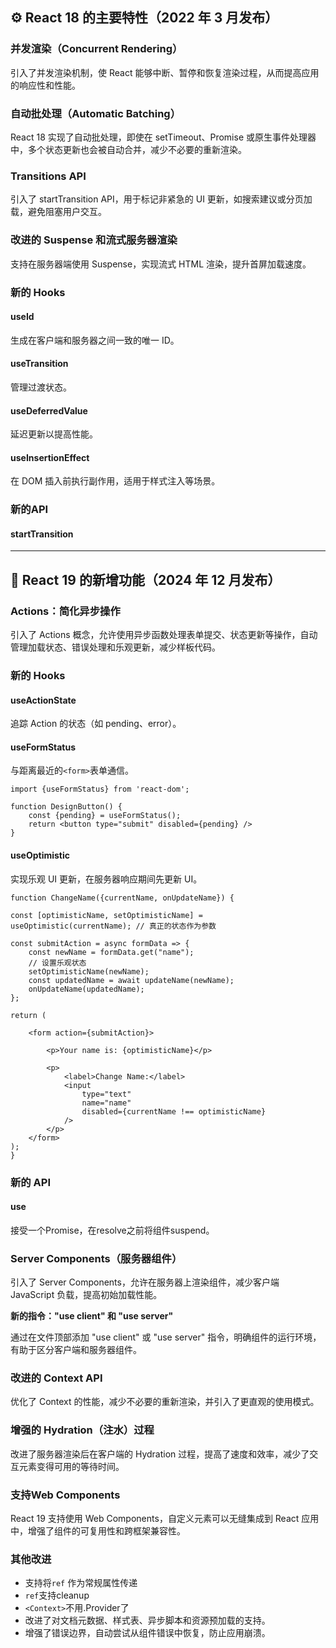 ## **⚙️ React 18 的主要特性（2022 年 3 月发布）**

### **并发渲染（Concurrent Rendering）**
    
引入了并发渲染机制，使 React 能够中断、暂停和恢复渲染过程，从而提高应用的响应性和性能。
    
### **自动批处理（Automatic Batching）**
    
React 18 实现了自动批处理，即使在 setTimeout、Promise 或原生事件处理器中，多个状态更新也会被自动合并，减少不必要的重新渲染。
    
### **Transitions API**
    
引入了 startTransition API，用于标记非紧急的 UI 更新，如搜索建议或分页加载，避免阻塞用户交互。
    
### **改进的 Suspense 和流式服务器渲染**
    
支持在服务器端使用 Suspense，实现流式 HTML 渲染，提升首屏加载速度。
    
### **新的 Hooks**
    
####  useId
生成在客户端和服务器之间一致的唯一 ID。
        
#### useTransition
管理过渡状态。
        
#### useDeferredValue
延迟更新以提高性能。
        
#### useInsertionEffect
在 DOM 插入前执行副作用，适用于样式注入等场景。
        
    
### 新的API
#### startTransition
---

## **🚀 React 19 的新增功能（2024 年 12 月发布）**

### **Actions：简化异步操作**
    
引入了 Actions 概念，允许使用异步函数处理表单提交、状态更新等操作，自动管理加载状态、错误处理和乐观更新，减少样板代码。
    
### **新的 Hooks**
    
#### useActionState
追踪 Action 的状态（如 pending、error）。
        
#### useFormStatus
与距离最近的`<form>`表单通信。
```tsx
import {useFormStatus} from 'react-dom';

function DesignButton() {
	const {pending} = useFormStatus();  
	return <button type="submit" disabled={pending} />
}
```
#### useOptimistic
实现乐观 UI 更新，在服务器响应期间先更新 UI。 
```tsx
function ChangeName({currentName, onUpdateName}) {  

const [optimisticName, setOptimisticName] = useOptimistic(currentName); // 真正的状态作为参数

const submitAction = async formData => {  
	const newName = formData.get("name");  
	// 设置乐观状态
	setOptimisticName(newName);  
	const updatedName = await updateName(newName);  
	onUpdateName(updatedName);  
};  

return (  

	<form action={submitAction}>  
	
		<p>Your name is: {optimisticName}</p>  
		
		<p>  
			<label>Change Name:</label>  
			<input  
				type="text"  
				name="name"  
				disabled={currentName !== optimisticName}  
			/>  
		</p>  
	</form>  
);  
}
```

### **新的 API**
#### use
接受一个Promise，在resolve之前将组件suspend。


### **Server Components（服务器组件）**
    
引入了 Server Components，允许在服务器上渲染组件，减少客户端 JavaScript 负载，提高初始加载性能。
    
**新的指令："use client" 和 "use server"**
    
通过在文件顶部添加 "use client" 或 "use server" 指令，明确组件的运行环境，有助于区分客户端和服务器组件。
    
### **改进的 Context API**
    
优化了 Context 的性能，减少不必要的重新渲染，并引入了更直观的使用模式。
    
### **增强的 Hydration（注水）过程**
    
改进了服务器渲染后在客户端的 Hydration 过程，提高了速度和效率，减少了交互元素变得可用的等待时间。
    
### 支持Web Components
    
React 19 支持使用 Web Components，自定义元素可以无缝集成到 React 应用中，增强了组件的可复用性和跨框架兼容性。
    
### **其他改进**

- 支持将`ref` 作为常规属性传递
- `ref`支持cleanup
- `<Context>`不用.Provider了
- 改进了对文档元数据、样式表、异步脚本和资源预加载的支持。    
- 增强了错误边界，自动尝试从组件错误中恢复，防止应用崩溃。